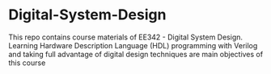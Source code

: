 # Digital-System-Design
This repo contains course materials of EE342 - Digital System Design. Learning Hardware Description Language (HDL) programming with Verilog and taking full advantage of digital design techniques are main objectives of this course
